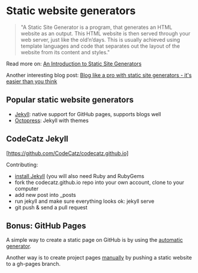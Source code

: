 # Static website generators

> "A Static Site Generator is a program, that generates an HTML website as an output. This HTML website is then served through your web server, just like the old’n’days. This is usually achieved using template languages and code that separates out the layout of the website from its content and styles."

Read more on: [An Introduction to Static Site Generators](http://www.mickgardner.com/2012/12/an-introduction-to-static-site.html)

Another interesting blog post: [Blog like a pro with static site generators - it's easier than you think](http://robinwinslow.co.uk/2013/06/15/static-site-generators/)

## Popular static website generators

- [Jekyll](http://jekyllrb.com): native support for GitHub pages, supports blogs well
- [Octopress](http://octopress.org): Jekyll with themes

## CodeCatz Jekyll

[https://github.com/CodeCatz/codecatz.github.io]

Contributing:

- [install Jekyll](http://jekyllrb.com/docs/installation/) (you will also need Ruby and RubyGems
- fork the codecatz.github.io repo into your own account, clone to your computer
- add new post into _posts
- run jekyll and make sure everything looks ok:
	jekyll serve
- git push & send a pull request

## Bonus: GitHub Pages

A simple way to create a static page on GitHub is by using the [automatic generator](https://help.github.com/articles/creating-pages-with-the-automatic-generator).

Another way is to create project pages [manually](https://help.github.com/articles/creating-project-pages-manually) by pushing a static website to a gh-pages branch.
